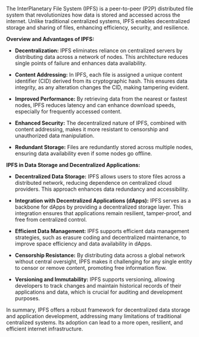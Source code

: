 The InterPlanetary File System (IPFS) is a peer-to-peer (P2P) distributed file system that revolutionizes how data is stored and accessed across the internet. Unlike traditional centralized systems, IPFS enables decentralized storage and sharing of files, enhancing efficiency, security, and resilience.

**Overview and Advantages of IPFS:**

- **Decentralization:** IPFS eliminates reliance on centralized servers by distributing data across a network of nodes. This architecture reduces single points of failure and enhances data availability. 

- **Content Addressing:** In IPFS, each file is assigned a unique content identifier (CID) derived from its cryptographic hash. This ensures data integrity, as any alteration changes the CID, making tampering evident. 

- **Improved Performance:** By retrieving data from the nearest or fastest nodes, IPFS reduces latency and can enhance download speeds, especially for frequently accessed content. 

- **Enhanced Security:** The decentralized nature of IPFS, combined with content addressing, makes it more resistant to censorship and unauthorized data manipulation. 

- **Redundant Storage:** Files are redundantly stored across multiple nodes, ensuring data availability even if some nodes go offline. 

**IPFS in Data Storage and Decentralized Applications:**

- **Decentralized Data Storage:** IPFS allows users to store files across a distributed network, reducing dependence on centralized cloud providers. This approach enhances data redundancy and accessibility. 

- **Integration with Decentralized Applications (dApps):** IPFS serves as a backbone for dApps by providing a decentralized storage layer. This integration ensures that applications remain resilient, tamper-proof, and free from centralized control. 

- **Efficient Data Management:** IPFS supports efficient data management strategies, such as erasure coding and decentralized maintenance, to improve space efficiency and data availability in dApps. 

- **Censorship Resistance:** By distributing data across a global network without central oversight, IPFS makes it challenging for any single entity to censor or remove content, promoting free information flow. 

- **Versioning and Immutability:** IPFS supports versioning, allowing developers to track changes and maintain historical records of their applications and data, which is crucial for auditing and development purposes. 

In summary, IPFS offers a robust framework for decentralized data storage and application development, addressing many limitations of traditional centralized systems. Its adoption can lead to a more open, resilient, and efficient internet infrastructure. 
